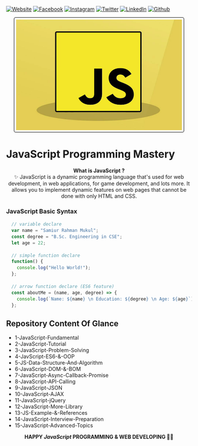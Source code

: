 <!-- social media connecting shield -->

[![Website][website-shield]][website-url]
[![Facebook][facebook-shield]][facebook-url]
[![Instagram][instagram-shield]][instagram-url]
[![Twitter][twitter-shield]][twitter-url]
[![LinkedIn][linkedin-shield]][linkedin-url]
[![Github][github-shield]][github-url]

<p align="center">
  <img src="JavaScript-Banner.png" title="JavaScript Banner With Samiur Rahman Mukul" alt="JavaScript-Banner" width="450" height="300" style="border: 1px solid #000; border-radius: 4px; padding: 5px;" />
</p>

# JavaScript Programming Mastery

<p align="center">
  <strong>What is JavaScript ?</strong> <br />
  ✨ JavaScript is a dynamic programming language that's used for web development, in web applications, for game development, and lots more. It allows you to implement dynamic features on web pages that cannot be done with only HTML and CSS.
</p>

### JavaScript Basic Syntax

```js
  // variable declare
  var name = "Samiur Rahman Mukul";
  const degree = "B.Sc. Engineering in CSE";
  let age = 22;

  // simple function declare
  function() {
    console.log("Hello World!");
  };

  // arrow function declare (ES6 feature)
  const aboutMe = (name, age, degree) => {
    console.log(`Name: ${name} \n Education: ${degree} \n Age: ${age}`);
  };
```

## Repository Content Of Glance

- 1-JavaScript-Fundamental
- 2-JavaScript-Tutorial
- 3-JavaScript-Problem-Solving
- 4-JavScript-ES6-&-OOP
- 5-JS-Data-Structure-And-Algorithm
- 6-JavaScript-DOM-&-BOM
- 7-JavaScript-Async-Callback-Promise
- 8-JavaScript-API-Calling
- 9-JavaScript-JSON
- 10-JavaScript-AJAX
- 11-JavaScript-jQuery
- 12-JavaScript-More-Library
- 13-JS-Example-&-References
- 14-JavaScript-Interview-Preparation
- 15-JavaScript-Advanced-Topics

<p align="center">
  <b>HAPPY <i>JavaScript</i> PROGRAMMING & WEB DEVELOPING 👩‍💻 </b>
</p>

<!-- my website & social media links -->

[website-url]: http://www.SamiurRahmanMukul.epizy.com
[facebook-url]: https://www.facebook.com/SamiurRahmanMukul
[instagram-url]: https://www.instagram.com/samiur_rahman_mukul
[twitter-url]: https://www.twitter.com/SamiurRahMukul
[linkedin-url]: https://www.linkedin.com/in/SamiurRahmanMukul
[github-url]: https://www.github.com/SamiurRahmanMukul

<!-- shield icon links -->

[website-shield]: https://img.shields.io/badge/-Website-black.svg?style=flat-square&logo=appveyor&color=555&logoColor=white
[facebook-shield]: https://img.shields.io/badge/-Facebook-black.svg?style=flat-square&logo=facebook&color=555&logoColor=white
[instagram-shield]: https://img.shields.io/badge/-Instagram-black.svg?style=flat-square&logo=instagram&color=555&logoColor=white
[twitter-shield]: https://img.shields.io/badge/-Twitter-black.svg?style=flat-square&logo=twitter&color=555&logoColor=white
[linkedin-shield]: https://img.shields.io/badge/-LinkedIn-black.svg?style=flat-square&logo=linkedin&colorB=555
[github-shield]: https://img.shields.io/badge/-Github-black.svg?style=flat-square&logo=github&color=555&logoColor=white

